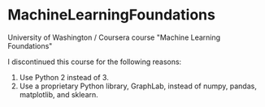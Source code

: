 # MachineLearningFoundations
University of Washington / Coursera course "Machine Learning Foundations"

I discontinued this course for the following reasons:
1. Use Python 2 instead of 3.
2. Use a proprietary Python library, GraphLab, instead of numpy, pandas, matplotlib, and sklearn.
